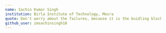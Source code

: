```yaml
---
name: Sachin Kumar Singh
institution: Birla Institute of Technology, Mesra
quote: Don't worry about the failures, because it is the buidling block of the great story coming ahead.
github_user: imsachinsingh10
---
```

